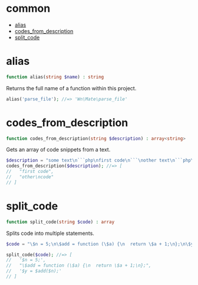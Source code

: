 # common



- [alias](#alias)
- [codes_from_description](#codes_from_description)
- [split_code](#split_code)


# alias
```php
function alias(string $name) : string
```

Returns the full name of a function within this project.
```php
alias('parse_file'); //=> 'Wn\Mate\parse_file'
```

# codes_from_description
```php
function codes_from_description(string $description) : array<string>
```

Gets an array of code snippets from a text.
```php
$description = "some text\n```php\nfirst code\n```\nother text\n```php\nother\ncode\n```";
codes_from_description($description); //=> [
//   "first code",
//   "other\ncode"
// ]
```

# split_code
```php
function split_code(string $code) : array
```

Splits code into multiple statements.
```php
$code = "\$n = 5;\n\$add = function (\$a) {\n  return \$a + 1;\n};\n\$y = \$add(\$n);";

split_code($code); //=> [
//   '$n = 5;',
//   "\$add = function (\$a) {\n  return \$a + 1;\n};",
//   '$y = $add($n);'
// ]
```